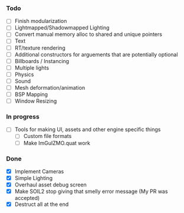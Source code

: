 ### Todo

- [ ] Finish modularization
- [ ] Lightmapped/Shadowmapped Lighting
- [ ] Convert manual memory alloc to shared and unique pointers
- [ ] Text
- [ ] RT/texture rendering
- [ ] Additional constructors for arguements that are potentially optional
- [ ] Billboards / Instancing
- [ ] Multiple lights
- [ ] Physics
- [ ] Sound
- [ ] Mesh deformation/animation
- [ ] BSP Mapping
- [ ] Window Resizing

### In progress

- [ ] Tools for making UI, assets and other engine specific things
  - [ ] Custom file formats
  - [ ] Make ImGuIZMO.quat work

### Done

- [x] Implement Cameras
- [x] Simple Lighting
- [x] Overhaul asset debug screen
- [x] Make SOIL2 stop giving that smelly error message (My PR was accepted)
- [x] Destruct all at the end
